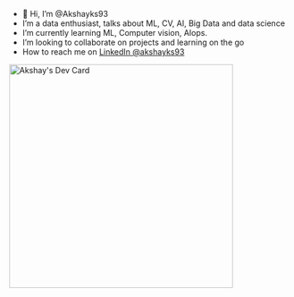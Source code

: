 - 👋 Hi, I’m @Akshayks93
-    I’m a data enthusiast, talks about ML, CV, AI, Big Data and data science
-    I’m currently learning ML, Computer vision, AIops.
-    I’m looking to collaborate on projects and learning on the go 
-    How to reach me on [LinkedIn @akshayks93](https://www.linkedin.com/in/akshayks93/)

<a href="https://app.daily.dev/Alcadeas"><img src="https://api.daily.dev/devcards/61117dd33d684e51b2186f707cc25003.png?r=ngh" width="400" alt="Akshay's Dev Card"/></a>
<!---
Akshayks93/Akshayks93 is a ✨ special ✨ repository because its `README.md` (this file) appears on your GitHub profile.
You can click the Preview link to take a look at your changes.
--->
